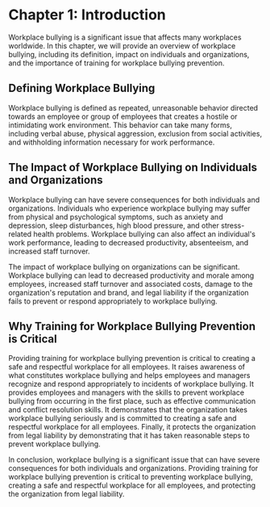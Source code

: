 Chapter 1: Introduction
=======================

Workplace bullying is a significant issue that affects many workplaces worldwide. In this chapter, we will provide an overview of workplace bullying, including its definition, impact on individuals and organizations, and the importance of training for workplace bullying prevention.

Defining Workplace Bullying
---------------------------

Workplace bullying is defined as repeated, unreasonable behavior directed towards an employee or group of employees that creates a hostile or intimidating work environment. This behavior can take many forms, including verbal abuse, physical aggression, exclusion from social activities, and withholding information necessary for work performance.

The Impact of Workplace Bullying on Individuals and Organizations
-----------------------------------------------------------------

Workplace bullying can have severe consequences for both individuals and organizations. Individuals who experience workplace bullying may suffer from physical and psychological symptoms, such as anxiety and depression, sleep disturbances, high blood pressure, and other stress-related health problems. Workplace bullying can also affect an individual's work performance, leading to decreased productivity, absenteeism, and increased staff turnover.

The impact of workplace bullying on organizations can be significant. Workplace bullying can lead to decreased productivity and morale among employees, increased staff turnover and associated costs, damage to the organization's reputation and brand, and legal liability if the organization fails to prevent or respond appropriately to workplace bullying.

Why Training for Workplace Bullying Prevention is Critical
----------------------------------------------------------

Providing training for workplace bullying prevention is critical to creating a safe and respectful workplace for all employees. It raises awareness of what constitutes workplace bullying and helps employees and managers recognize and respond appropriately to incidents of workplace bullying. It provides employees and managers with the skills to prevent workplace bullying from occurring in the first place, such as effective communication and conflict resolution skills. It demonstrates that the organization takes workplace bullying seriously and is committed to creating a safe and respectful workplace for all employees. Finally, it protects the organization from legal liability by demonstrating that it has taken reasonable steps to prevent workplace bullying.

In conclusion, workplace bullying is a significant issue that can have severe consequences for both individuals and organizations. Providing training for workplace bullying prevention is critical to preventing workplace bullying, creating a safe and respectful workplace for all employees, and protecting the organization from legal liability.
